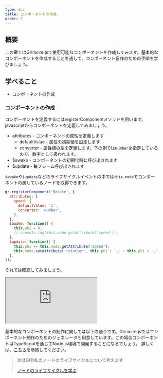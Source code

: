 ```yaml
---
type: doc
title: コンポーネントの作成
order: 7
---
```


## 概要

この章ではGrimoire.jsで使用可能なコンポーネントを作成してみます。基本的なコンポーネントを作成することを通して、コンポーネント自作のための手順を学びましょう。

## 学べること

* コンポーネントの作成

### コンポーネントの作成

コンポーネントを定義するにはregisterComponentメソッドを用います。javascriptからコンポーネントを定義してみましょう。

* attributes - コンポーネントの属性を定義します
    * defaultValue - 属性の初期値を設定します
    * converter - 属性値の型を定義します。下の例では`Number`を指定しているので、数字として扱われます。
* $awake - コンポーネントの初期化時に呼び出されます
* $update - 毎フレーム呼び出されます

`$awake`や`$update`などのライフサイクルイベントの中では`this.node`でコンポーネントの属しているノードを取得できます。

```javascript
gr.registerComponent('Rotate', {
  attributes: {
    speed: {
      defaultValue: '1',
      converter: 'Number',
    },
  },
  $awake: function() {
    this.phi = 0;
    // console.log(this.node.getAttribute('speed'));
  },
  $update: function() {
    this.phi += this.node.getAttribute('speed');
    this.node.setAttribute('rotation', this.phi + ',' + this.phi + ',' + this.phi);
  },
});
```

それでは確認してみましょう。

<iframe class="editor" src="https://grimoiregl.github.io/grimoire.gl-example#t07-01"></iframe>


基本的なコンポーネントの制作に関しては以下の通りです。Grimoire.jsではコンポーネント制作のためのジェネレータも用意しています。この場合コンポーネントはTypeScriptを通じてNode.js環境で開発することになるでしょう。
詳しくは、[こちら](tutorial/13-create-plugin.html)を参照してください。

> 次はGOMLのノードのライフサイクルについて考えます
>
> [ノードのライフサイクルを学ぶ](/tutorial/08-node-lifecycle.html)
